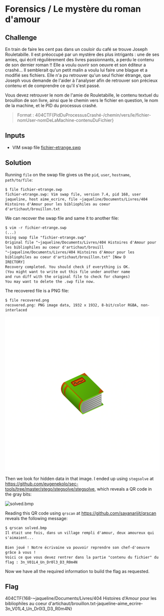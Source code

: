# Forensics / Le mystère du roman d'amour

## Challenge
En train de faire les cent pas dans un couloir du café se trouve Joseph Rouletabille. Il est préoccupé par un mystère des plus intrigants : une de ses amies, qui écrit régulièrement des livres passionnants, a perdu le contenu de son dernier roman !! Elle a voulu ouvrir son oeuvre et son éditeur a crashé... Il semblerait qu'un petit malin a voulu lui faire une blague et a modifié ses fichiers. Elle n'a pu retrouver qu'un seul fichier étrange, que Joseph vous demande de l'aider à l'analyser afin de retrouver son précieux contenu et de comprendre ce qu'il s'est passé.

Vous devez retrouver le nom de l'amie de Rouletabille, le contenu textuel du brouillon de son livre, ainsi que le chemin vers le fichier en question, le nom de la machine, et le PID du processus crashé.

> Format : 404CTF{PidDuProcessusCrashé-/chemin/vers/le/fichier-nomUser-nomDeLaMachine-contenuDuFichier}

## Inputs
- VIM swap file [fichier-etrange.swp](./fichier-etrange.swp)


## Solution
Running `file` on the swap file gives us the `pid`, `user`, `hostname`, `path/to/file`:
```console
$ file fichier-etrange.swp
fichier-etrange.swp: Vim swap file, version 7.4, pid 168, user jaqueline, host aime_ecrire, file ~jaqueline/Documents/Livres/404 Histoires d'Amour pour les bibliophiles au coeur d'artichaut/brouillon.txt
```

We can recover the swap file and same it to another file:
```console
$ vim -r fichier-etrange.swp
(...)
Using swap file "fichier-etrange.swp"
Original file "~jaqueline/Documents/Livres/404 Histoires d'Amour pour les bibliophiles au coeur d'artichaut/brouill
"~jaqueline/Documents/Livres/404 Histoires d'Amour pour les bibliophiles au coeur d'artichaut/brouillon.txt" [New D
IRECTORY]
Recovery completed. You should check if everything is OK.
(You might want to write out this file under another name
and run diff with the original file to check for changes)
You may want to delete the .swp file now.
```

The recovered file is a PNG file:
```console
$ file recovered.png
recovered.png: PNG image data, 1932 x 1932, 8-bit/color RGBA, non-interlaced
```

![recovered.png](./recovered.png)

Then we look for hidden data in that image. I ended up using `stegsolve` at https://github.com/eugenekolo/sec-tools/tree/master/stego/stegsolve/stegsolve, which reveals a QR code in the gray bits:

![solved.bmp](./solved.bmp)

Reading this QR code using `qrscan` at https://github.com/sayanarijit/qrscan reveals the following message:
```console
$ qrscan solved.bmp
Il était une fois, dans un village rempli d'amour, deux amoureux qui s'aimaient...

Bien joué ! Notre écrivaine va pouvoir reprendre son chef-d'oeuvre grâce à vous !
Voici ce que vous devez rentrer dans la partie "contenu du fichier" du flag : 3n_V01L4_Un_Dr0l3_D3_R0m4N
```

Now we have all the required information to build the flag as requested.

## Flag
404CTF{168-~jaqueline/Documents/Livres/404 Histoires d'Amour pour les bibliophiles au coeur d'artichaut/brouillon.txt-jaqueline-aime_ecrire-3n_V01L4_Un_Dr0l3_D3_R0m4N}
